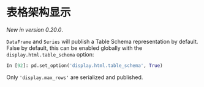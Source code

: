 # 表格架构显示

*New in version 0.20.0*.

``DataFrame`` and ``Series`` will publish a Table Schema representation by default. False by default, this can be enabled globally with the ``display.html.table_schema`` option:

```python
In [92]: pd.set_option('display.html.table_schema', True)
```

Only ``'display.max_rows'`` are serialized and published.   